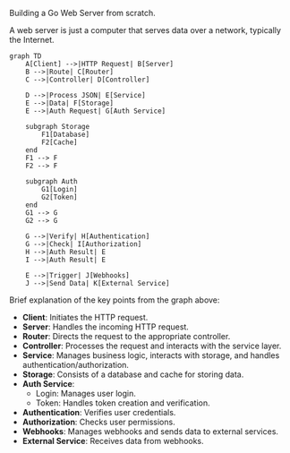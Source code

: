 Building a Go Web Server from scratch.

A web server is just a computer that serves data over a network, typically the Internet.

```mermaid
graph TD
    A[Client] -->|HTTP Request| B[Server]
    B -->|Route| C[Router]
    C -->|Controller| D[Controller]
    
    D -->|Process JSON| E[Service]
    E -->|Data| F[Storage]
    E -->|Auth Request| G[Auth Service]
    
    subgraph Storage
        F1[Database]
        F2[Cache]
    end
    F1 --> F
    F2 --> F
    
    subgraph Auth
        G1[Login]
        G2[Token]
    end
    G1 --> G
    G2 --> G
    
    G -->|Verify| H[Authentication]
    G -->|Check| I[Authorization]
    H -->|Auth Result| E
    I -->|Auth Result| E
    
    E -->|Trigger| J[Webhooks]
    J -->|Send Data| K[External Service]
```
Brief explanation of the key points from the graph above:
- **Client**: Initiates the HTTP request.
- **Server**: Handles the incoming HTTP request.
- **Router**: Directs the request to the appropriate controller.
- **Controller**: Processes the request and interacts with the service layer.
- **Service**: Manages business logic, interacts with storage, and handles authentication/authorization.
- **Storage**: Consists of a database and cache for storing data.
- **Auth Service**:
  - Login: Manages user login.
  - Token: Handles token creation and verification.
- **Authentication**: Verifies user credentials.
- **Authorization**: Checks user permissions.
- **Webhooks**: Manages webhooks and sends data to external services.
- **External Service**: Receives data from webhooks.
